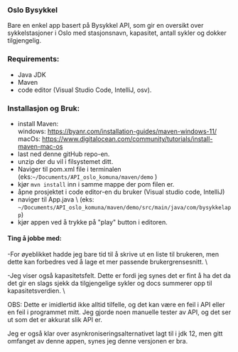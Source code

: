 ### Oslo Bysykkel
Bare en enkel app basert på Bysykkel API, som gir en oversikt over sykkelstasjoner i Oslo med
stasjonsnavn, kapasitet, antall sykler og dokker tilgjengelig.
### Requirements:
- Java JDK
- Maven
- code editor (Visual Studio Code, IntelliJ, osv).
### Installasjon og Bruk:
- install Maven:\
  windows: https://byanr.com/installation-guides/maven-windows-11/ \
  macOs: https://www.digitalocean.com/community/tutorials/install-maven-mac-os
- last ned denne gitHub repo-en.
- unzip der du vil i filsystemet ditt.
- Naviger til pom.xml file i terminalen (eks:```~/Documents/API_oslo_komuna/maven/demo``` )
- kjør ````mvn install```` inn i samme mappe der pom filen er.
- åpne prosjektet i code editor-en du bruker (Visual studio code, IntelliJ)
- naviger til App.java \ (eks: ```~/Documents/API_oslo_komuna/maven/demo/src/main/java/com/bysykkelapp```)
- kjør appen ved å trykke på "play" button i editoren.
#### Ting å jobbe med:
-For øyeblikket hadde jeg bare tid til å skrive ut en liste til brukeren,
men dette kan forbedres ved å lage et mer passende brukergrensesnitt. \

-Jeg viser også kapasitetsfelt. Dette er fordi jeg synes det er fint
å ha det da det gir en slags sjekk da tilgjengelige sykler og docs
summerer opp til kapasitetsverdien. \

OBS: Dette er imidlertid ikke alltid tilfelle, og det kan være en feil i API
eller en feil i programmet mitt. Jeg gjorde noen manuelle tester av API,
og det ser ut som det er akkurat slik API er.

Jeg er også klar over asynkroniseringsalternativet lagt til i jdk 12,
men gitt omfanget av denne appen, synes jeg denne versjonen er bra.



